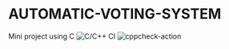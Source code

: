 # AUTOMATIC-VOTING-SYSTEM
Mini project using C
![C/C++ CI](https://github.com/stepin105287/AUTOMATIC-VOTING-SYSTEM/workflows/C/C++%20CI/badge.svg)
![cppcheck-action](https://github.com/stepin105287/AUTOMATIC-VOTING-SYSTEM/workflows/cppcheck-action/badge.svg)
